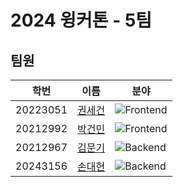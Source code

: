 # 2024 윙커톤 - 5팀

## 팀원

| 학번       | 이름                                       | 분야                                                                                                            |
|----------|------------------------------------------|---------------------------------------------------------------------------------------------------------------|
| 20223051 | [권세건](https://github.com/honeybugs)      | ![Frontend](https://img.shields.io/badge/Frontend-f1413d.svg?style=for-the-badge&logo=svelte&logoColor=white) |
| 20212992 | [박건민](https://github.com/pkm021118)      | ![Frontend](https://img.shields.io/badge/Frontend-f1413d.svg?style=for-the-badge&logo=svelte&logoColor=white) |
| 20212967 | [김문기](https://github.com/Kimmoongi0320/) | ![Backend](https://img.shields.io/badge/Backend-6DB33F.svg?style=for-the-badge&logo=spring&logoColor=white)   |
| 20243156 | [손대현](https://github.com/son-daehyeon)   | ![Backend](https://img.shields.io/badge/Backend-6DB33F.svg?style=for-the-badge&logo=spring&logoColor=white)   |
